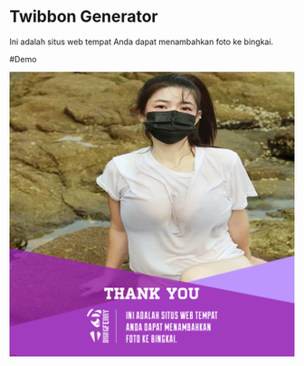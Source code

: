 # Twibbon Generator

Ini adalah situs web tempat Anda dapat menambahkan foto ke bingkai.

#Demo

![Preview Twibbon](/img/preview.png)
